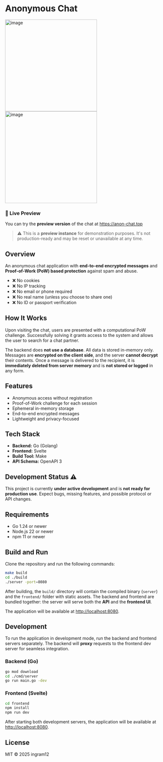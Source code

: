 # Anonymous Chat

<img width="300" alt="image" src="https://github.com/user-attachments/assets/f23fe618-4b71-4d66-98b2-f093dc074115" />
<img width="300" alt="image" src="https://github.com/user-attachments/assets/5b97783e-16b2-4075-9321-31e09b461502" />

### 🔗 Live Preview

You can try the **preview version** of the chat at <a href="https://anon-chat.top" target="_blank" rel="noopener noreferrer">https://anon-chat.top</a>

> ⚠️ This is a **preview instance** for demonstration purposes. It's not production-ready and may be reset or unavailable at any time.

## Overview

An anonymous chat application with **end-to-end encrypted messages** and **Proof-of-Work (PoW) based protection** against spam and abuse.

- ❌ No cookies  
- ❌ No IP tracking  
- ❌ No email or phone required  
- ❌ No real name (unless you choose to share one)  
- ❌ No ID or passport verification

## How It Works

Upon visiting the chat, users are presented with a computational PoW challenge. Successfully solving it grants access to the system and allows the user to search for a chat partner.

The backend does **not use a database**. All data is stored in-memory only. Messages are **encrypted on the client side**, and the server **cannot decrypt** their contents. Once a message is delivered to the recipient, it is **immediately deleted from server memory** and is **not stored or logged** in any form.

## Features

- Anonymous access without registration
- Proof-of-Work challenge for each session
- Ephemeral in-memory storage
- End-to-end encrypted messages
- Lightweight and privacy-focused

## Tech Stack

- **Backend:** Go (Golang)
- **Frontend:** Svelte
- **Build Tool:** Make
- **API Schema:** OpenAPI 3

## Development Status ⚠️

This project is currently **under active development** and is **not ready for production use**. Expect bugs, missing features, and possible protocol or API changes.

## Requirements

- Go 1.24 or newer
- Node.js 22 or newer
- npm 11 or newer

## Build and Run

Clone the repository and run the following commands:

```bash
make build
cd ./build
./server -port=8080
```
After building, the `build/` directory will contain the compiled binary (`server`)  and the `frontend/` folder with static assets. The backend and frontend are bundled together: the server will serve both the **API** and the **frontend UI**.

The application will be available at [http://localhost:8080](http://localhost:8080).

## Development

To run the application in development mode, run the backend and frontend servers separately. The backend will **proxy** requests to the frontend dev server for seamless integration.

### Backend (Go)

```bash
go mod download
cd ./cmd/server
go run main.go -dev
```

### Frontend (Svelte)

```bash
cd frontend
npm install
npm run dev
```

After starting both development servers, the application will be available at [http://localhost:8080](http://localhost:8080).

## License

MIT © 2025 ingram12


